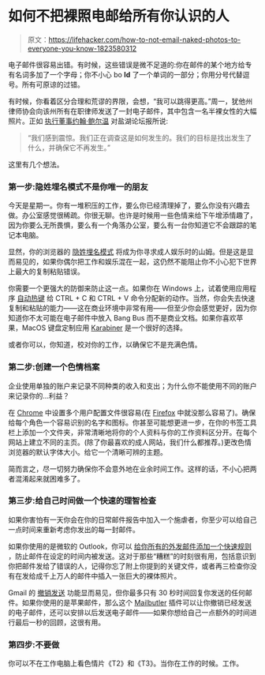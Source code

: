 # 如何不把裸照电邮给所有你认识的人

> 原文：<https://lifehacker.com/how-to-not-email-naked-photos-to-everyone-you-know-1823580312>

电子邮件很容易出错。有时候，这些错误是微不足道的:你在邮件的某个地方给专有名词多加了一个字母；你不小心 bo **ld** 了一个单词的一部分；你用分号代替逗号。所有可原谅的过错。



有时候，你看着区分合理和荒谬的界限，会想，“我可以跳得更高。”周一，犹他州律师协会向该州所有在职律师发送了一封电子邮件，其中包含一名半裸女性的大幅照片。正如 [执行董事约翰·鲍尔温](https://www.sltrib.com/news/2018/03/05/the-utah-state-bar-emailed-a-photo-of-a-topless-woman-to-lawyers-and-now-it-is-investigating-how-it-happened/) 对盐湖论坛报所说:

> “我们感到震惊。我们正在调查这是如何发生的。我们的目标是找出发生了什么，并确保它不再发生。”

这里有几个想法。

### 第一步:隐姓埋名模式不是你唯一的朋友

今天是星期一。你有一堆积压的工作，要么你已经清理掉了，要么你没有兴趣去做。办公室感觉很稀疏。你很无聊。也许是时候用一些色情来给下午增添情趣了，因为你要么无所畏惧，要么有一个角落办公室，要么有一台你知道它不会跟踪的笔记本电脑。

显然，你的浏览器的 [隐姓埋名模式](https://lifehacker.com/how-to-hide-your-porn-1525454917) 将成为你寻求成人娱乐时的山姆。但是这是显而易见的，如果你偶尔把工作和娱乐混在一起，这仍然不能阻止你不小心犯下世界上最大的复制粘贴错误。

你需要一个更强大的防御来防止这一点。如果你在 Windows 上，试着使用应用程序 [自动热键](https://autohotkey.com/) 给 CTRL + C 和 CTRL + V 命令分配新的动作。当然，你会失去快速复制和粘贴的能力——这在商业环境中非常有用——但至少你会感觉更好，因为你知道你不太可能在电子邮件中放入 Bang Bus 而不是商业文档。如果你喜欢苹果，MacOS 键盘定制应用 [Karabiner](https://pqrs.org/osx/karabiner/) 是一个很好的选择。

或者你可以，你知道，校对你的工作，以确保它不是充满色情。

### 第二步:创建一个色情档案

企业使用单独的账户来记录不同种类的收入和支出；为什么你不能使用不同的账户来记录你的...利益？

在 [Chrome](https://lifehacker.com/how-to-set-a-default-user-in-chrome-1820978388#_ga=2.45787811.624755376.1520434736-1203953178.1494430188) 中设置多个用户配置文件很容易(在 [Firefox](https://developer.mozilla.org/en-US/Firefox/Multiple_profiles) 中就没那么容易了)。确保给每个角色一个容易识别的名字和图标。你甚至可能想更进一步，在你的书签工具栏上添加一个文件夹，非常清晰地将你的个人资料与你的工作资料区分开。在每个网站上建立不同的主页。(除了你最喜欢的成人网站，我们什么都推荐。)更改色情浏览器的默认字体大小。给它一个清晰可辨的主题。

简而言之，尽一切努力确保你不会意外地在业余时间工作。这样的话，不小心把两者混淆起来就困难多了。

### 第三步:给自己时间做一个快速的理智检查

如果你害怕有一天你会在你的日常邮件报告中加入一个施虐者，你至少可以给自己一点时间来重新考虑你发出的每一封邮件。

如果你使用的是微软的 Outlook，你可以 [给你所有的外发邮件添加一个快速规则](https://lifehacker.com/use-this-rule-to-set-up-undo-send-in-outlook-1790163426) ，防止邮件在设定的时间内被发送。这对于那些“糟糕”的时刻很有用，包括意识到你把邮件发给了错误的人，记得你忘了附上你提到的关键文件，或者再三检查你没有在发给成千上万人的邮件中插入一张巨大的裸体照片。

Gmail 的 [撤销发送](https://lifehacker.com/gmails-undo-send-button-graduates-from-the-experiment-1713376026) 功能显而易见，但你最多只有 30 秒时间回复你发送的任何邮件。如果你使用的是苹果邮件，那么这个 [Mailbutler](https://www.mailbutler.io/) 插件可以让你撤销已经发送的电子邮件，还可以安排以后发送电子邮件——如果你想给自己一点额外的时间进行最后一秒的回顾，这很有用。

### 第四步:不要做

你可以不在工作电脑上看色情片《T2》和《T3》。当你在工作的时候。工作。